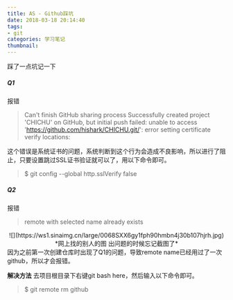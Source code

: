 ```yaml
---
title: AS - Github踩坑
date: 2018-03-18 20:14:40
tags: 
- git
categories: 学习笔记
thumbnail: 
---
```

踩了一点坑记一下
<!--more-->
##### Q1
报错
>Can't finish GitHub sharing process
Successfully created project 'CHICHU' on GitHub, but initial push failed:
unable to access 'https://github.com/hishark/CHICHU.git/': error setting certificate verify locations:

这个错误是系统证书的问题，系统判断到这个行为会造成不良影响，所以进行了阻止，只要设置跳过SSL证书验证就可以了，用以下命令即可。
>$ git config --global http.sslVerify false

##### Q2
报错
>remote with selected name already exists

<center>![](https://ws1.sinaimg.cn/large/0068SXX6gy1fph90hmbn4j30b107hjrh.jpg)
*网上找的别人的图 出问题的时候忘记截图了*</center>
因为之前第一次创建仓库时出现了Q1的问题，导致remote name已经用过了一次github，所以才会报错。

**解决方法**
去项目根目录下右键git bash here，然后输入以下命令即可。
>$ git remote rm github
